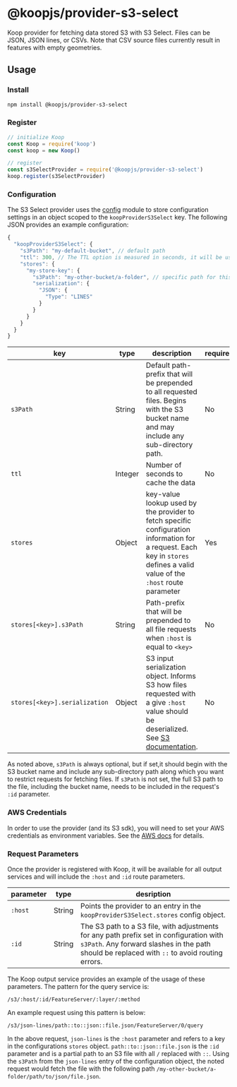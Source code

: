 # @koopjs/provider-s3-select

Koop provider for fetching data stored S3 with S3 Select. Files can be JSON, JSON lines, or CSVs. Note that CSV source files currently result in features with empty geometries.

## Usage

### Install

```bash
npm install @koopjs/provider-s3-select
```

### Register

```js
// initialize Koop
const Koop = require('koop')
const koop = new Koop()

// register
const s3SelectProvider = require('@koopjs/provider-s3-select')
koop.register(s3SelectProvider)
```

### Configuration

The S3 Select provider uses the [config](http://lorenwest.github.io/node-config/) module to store configuration settings in an object scoped to the `koopProviderS3Select` key.  The following JSON provides an example configuration:

```javascript
{
  "koopProviderS3Select": {
    "s3Path": "my-default-bucket", // default path
    "ttl": 300, // The TTL option is measured in seconds, it will be used to set the cache expiration entry
    "stores": {
      "my-store-key": {
        "s3Path": "my-other-bucket/a-folder", // specific path for this store
        "serialization": {
          "JSON": {
            "Type": "LINES"
          }  
        }
      }
    }
  }
}
```

| key | type | description | required |
| -- | -- | -- | -- |
| `s3Path` | String | Default path-prefix that will be prepended to all requested files. Begins with the S3 bucket name and may include any sub-directory path. | No |
| `ttl` | Integer | Number of seconds to cache the data | No |
| `stores` | Object |key-value lookup used by the provider to fetch specific configuration information for a request. Each key in `stores` defines a valid value of the `:host` route parameter | Yes |
| `stores[<key>].s3Path`| String | Path-prefix that will be prepended to all file requests when `:host` is equal to `<key>` | No |
| `stores[<key>].serialization`| Object | S3 input serialization object. Informs S3 how files requested with a give `:host` value should be deserialized. See [S3 documentation](https://docs.aws.amazon.com/AmazonS3/latest/API/RESTObjectSELECTContent.html).| No |

As noted above, `s3Path` is always optional, but if set,it should begin with the S3 bucket name and include any sub-directory path along which you want to restrict requests for fetching files. If `s3Path` is not set, the full S3 path to the file, including the bucket name, needs to be included in the request's `:id` parameter.  

### AWS Credentials

In order to use the provider (and its S3 sdk), you will need to set your AWS credentials as environment variables.  See the [AWS docs](https://docs.aws.amazon.com/cli/latest/userguide/cli-configure-envvars.html) for details.

### Request Parameters
Once the provider is registered with Koop, it will be available for all output services and will include the `:host` and `:id` route parameters.

| parameter | type | desription |
| -- | -- | -- |
| `:host` | String | Points the provider to an entry in the `koopProviderS3Select.stores` config object. |
| `:id` | String | The S3 path to a S3 file, with adjustments for any path prefix set in configuration with `s3Path`. Any forward slashes in the path should be replaced with `::` to avoid routing errors. |

The Koop output service provides an example of the usage of these parameters.  The pattern for the query service is:

`/s3/:host/:id/FeatureServer/:layer/:method`

An example request using this pattern is below:

`/s3/json-lines/path::to::json::file.json/FeatureServer/0/query`

In the above request, `json-lines` is the `:host` parameter and refers to a key in the configurations `stores` object. `path::to::json::file.json` is the `:id` parameter and is a partial path to an S3 file with all `/` replaced with `::`. Using the `s3Path` from the `json-lines` entry of the configuration object, the noted request would fetch the file with the following path `/my-other-bucket/a-folder/path/to/json/file.json`.
